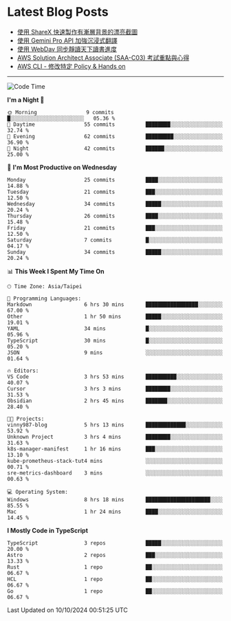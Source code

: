 # Latest Blog Posts
<!-- BLOG-POST-LIST:START -->
- [使用 ShareX 快速製作有漸層背景的漂亮截圖](https://www.vinny987.xyz/blog/2024/use-sharex-to-quickly-create-beautiful-screenshots-with-gradient-backgrounds/)
- [使用 Gemini Pro API 加強沉浸式翻譯](https://www.vinny987.xyz/blog/2024/enhance-immersive-translation-using-the-gemini-pro-api/)
- [使用 WebDav 同步靜讀天下讀書進度](https://www.vinny987.xyz/blog/2024/use-webdav-to-sync-reading-progress-on-moon-app/)
- [AWS Solution Architect Associate &lpar;SAA-C03&rpar; 考試重點與心得](https://www.vinny987.xyz/blog/2024/key-points-and-insights-on-the-aws-solution-architect-associate-saa-c03-exam/)
- [AWS CLI - 修改特定 Policy &amp; Hands on](https://www.vinny987.xyz/blog/2024/aws-cli-modify-a-specific-policy-hands-on/)
<!-- BLOG-POST-LIST:END -->

---

<!--START_SECTION:waka-->
![Code Time](http://img.shields.io/badge/Code%20Time-403%20hrs%2045%20mins-blue)

**I'm a Night 🦉** 

```text
🌞 Morning                9 commits           █░░░░░░░░░░░░░░░░░░░░░░░░   05.36 % 
🌆 Daytime                55 commits          ████████░░░░░░░░░░░░░░░░░   32.74 % 
🌃 Evening                62 commits          █████████░░░░░░░░░░░░░░░░   36.90 % 
🌙 Night                  42 commits          ██████░░░░░░░░░░░░░░░░░░░   25.00 % 
```
📅 **I'm Most Productive on Wednesday** 

```text
Monday                   25 commits          ████░░░░░░░░░░░░░░░░░░░░░   14.88 % 
Tuesday                  21 commits          ███░░░░░░░░░░░░░░░░░░░░░░   12.50 % 
Wednesday                34 commits          █████░░░░░░░░░░░░░░░░░░░░   20.24 % 
Thursday                 26 commits          ████░░░░░░░░░░░░░░░░░░░░░   15.48 % 
Friday                   21 commits          ███░░░░░░░░░░░░░░░░░░░░░░   12.50 % 
Saturday                 7 commits           █░░░░░░░░░░░░░░░░░░░░░░░░   04.17 % 
Sunday                   34 commits          █████░░░░░░░░░░░░░░░░░░░░   20.24 % 
```


📊 **This Week I Spent My Time On** 

```text
🕑︎ Time Zone: Asia/Taipei

💬 Programming Languages: 
Markdown                 6 hrs 30 mins       █████████████████░░░░░░░░   67.00 % 
Other                    1 hr 50 mins        █████░░░░░░░░░░░░░░░░░░░░   19.01 % 
YAML                     34 mins             █░░░░░░░░░░░░░░░░░░░░░░░░   05.96 % 
TypeScript               30 mins             █░░░░░░░░░░░░░░░░░░░░░░░░   05.20 % 
JSON                     9 mins              ░░░░░░░░░░░░░░░░░░░░░░░░░   01.64 % 

🔥 Editors: 
VS Code                  3 hrs 53 mins       ██████████░░░░░░░░░░░░░░░   40.07 % 
Cursor                   3 hrs 3 mins        ████████░░░░░░░░░░░░░░░░░   31.53 % 
Obsidian                 2 hrs 45 mins       ███████░░░░░░░░░░░░░░░░░░   28.40 % 

🐱‍💻 Projects: 
vinny987-blog            5 hrs 13 mins       █████████████░░░░░░░░░░░░   53.92 % 
Unknown Project          3 hrs 4 mins        ████████░░░░░░░░░░░░░░░░░   31.63 % 
k8s-manager-manifest     1 hr 16 mins        ███░░░░░░░░░░░░░░░░░░░░░░   13.10 % 
kube-prometheus-stack-tut4 mins              ░░░░░░░░░░░░░░░░░░░░░░░░░   00.71 % 
sre-metrics-dashboard    3 mins              ░░░░░░░░░░░░░░░░░░░░░░░░░   00.63 % 

💻 Operating System: 
Windows                  8 hrs 18 mins       █████████████████████░░░░   85.55 % 
Mac                      1 hr 24 mins        ████░░░░░░░░░░░░░░░░░░░░░   14.45 % 
```

**I Mostly Code in TypeScript** 

```text
TypeScript               3 repos             █████░░░░░░░░░░░░░░░░░░░░   20.00 % 
Astro                    2 repos             ███░░░░░░░░░░░░░░░░░░░░░░   13.33 % 
Rust                     1 repo              ██░░░░░░░░░░░░░░░░░░░░░░░   06.67 % 
HCL                      1 repo              ██░░░░░░░░░░░░░░░░░░░░░░░   06.67 % 
Go                       1 repo              ██░░░░░░░░░░░░░░░░░░░░░░░   06.67 % 
```




 Last Updated on 10/10/2024 00:51:25 UTC
<!--END_SECTION:waka-->

<!--
**vincent97277/vincent97277** is a ✨ _special_ ✨ repository because its `README.md` (this file) appears on your GitHub profile.

Here are some ideas to get you started:

- 🔭 I’m currently working on ...
- 🌱 I’m currently learning ...
- 👯 I’m looking to collaborate on ...
- 🤔 I’m looking for help with ...
- 💬 Ask me about ...
- 📫 How to reach me: ...
- 😄 Pronouns: ...
- ⚡ Fun fact: ...
-->
